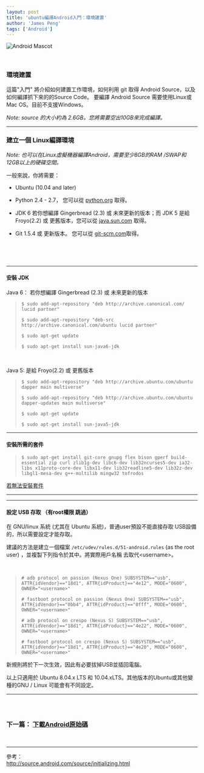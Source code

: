 ```yaml
---
layout: post
title: 'ubuntu編譯Android入門：環境建置'
author: 'James Peng'
tags: ['Android']
---
```


![Android Mascot](http://source.android.com/images/home-bugdroid.png)

 

### 環境建置

這篇"入門" 將介紹如何建置工作環境，如何利用 git 取得 Android
Source，以及如何編譯抓下來的的Source Code。 要編譯 Android Source
需要使用Linux或Mac OS。目前不支援Windows。

**Note*: source 的大小約為 2.6GB。您將需要空出10GB來完成編譯。*

* * * * *

### 建立一個 Linux編譯環境

*Note: 也可以在Linux虛擬機器編譯Android，需要至少8GB的RAM
/SWAP和12GB以上的硬碟空間。*

一般來說，你將需要：

-   Ubuntu (10.04 and later)

-   Python 2.4 - 2.7， 您可以從
    [python.org](http://www.python.org/download/) 取得。

-   JDK 6 若你想編譯 Gingerbread (2.3) 或 未來更新的版本；而 JDK 5 是給
    Froyo(2.2) 或 更舊版本，您可以從
    [java.sun.com](http://java.sun.com/javase/downloads/) 取得。

-   Git 1.5.4 或 更新版本。 您可以從
    [git-scm.com](http://git-scm.com/download)取得。

 

 

* * * * *

#### 安裝 JDK

Java 6： 若你想編譯 Gingerbread (2.3) 或 未來更新的版本

> `$ sudo add-apt-repository "deb http://archive.canonical.com/ lucid partner" `
>
> `$ sudo add-apt-repository "deb-src http://archive.canonical.com/ubuntu lucid partner" `
>
> `$ sudo apt-get update `
>
> `$ sudo apt-get install sun-java6-jdk `

 

Java 5: 是給 Froyo(2.2) 或 更舊版本

> `$ sudo add-apt-repository "deb http://archive.ubuntu.com/ubuntu dapper main multiverse" `
>
> `$ sudo add-apt-repository "deb http://archive.ubuntu.com/ubuntu dapper-updates main multiverse" `
>
> `$ sudo apt-get update `
>
> `$ sudo apt-get install sun-java5-jdk `

* * * * *

#### 安裝所需的套件

> `$ sudo apt-get install git-core gnupg flex bison gperf build-essential zip curl zlib1g-dev libc6-dev lib32ncurses5-dev ia32-libs x11proto-core-dev libx11-dev lib32readline5-dev lib32z-dev libgl1-mesa-dev g++-multilib mingw32 tofrodos `

[若無法安裝套件](http://note.jhpeng.com/2011/08/blog-post_16.html)

****

* * * * *

#### 設定 USB 存取 （有root權限 跳過）

在 GNU/linux 系統 (尤其在 Ubuntu 系統)，普通user預設不能直接存取
USB設備的，所以需要設定才能存取。

建議的方法是建立一個檔案 `/etc/udev/rules.d/51-android.rules` (as the
root user) ，並複製下列指令於其中。將實際用戶名稱 去取代\<username\>。

 

> `# adb protocol on passion (Nexus One) SUBSYSTEM=="usb", ATTR{idVendor}=="18d1", ATTR{idProduct}=="4e12", MODE="0600", OWNER="<username>" `
>
> `# fastboot protocol on passion (Nexus One) SUBSYSTEM=="usb", ATTR{idVendor}=="0bb4", ATTR{idProduct}=="0fff", MODE="0600", OWNER="<username>" `
>
> `# adb protocol on crespo (Nexus S) SUBSYSTEM=="usb", ATTR{idVendor}=="18d1", ATTR{idProduct}=="4e22", MODE="0600", OWNER="<username>" `
>
> `# fastboot protocol on crespo (Nexus S) SUBSYSTEM=="usb", ATTR{idVendor}=="18d1", ATTR{idProduct}=="4e20", MODE="0600", OWNER="<username>" `

新規則將於下一次生效，因此有必要拔掉USB並插回電腦。

以上只適用於 Ubuntu 8.04.x​​ LTS 和 10.04.x​​
LTS。其他版本的Ubuntu或其他變種的GNU / Linux 可能會有不同設定。

* * * * *

###  

### 下一篇： [下載Android原始碼](http://note.jhpeng.com/2011/08/ubuntuandroid_17.html)

 

* * * * *

參考：  
<http://source.android.com/source/initializing.html>

